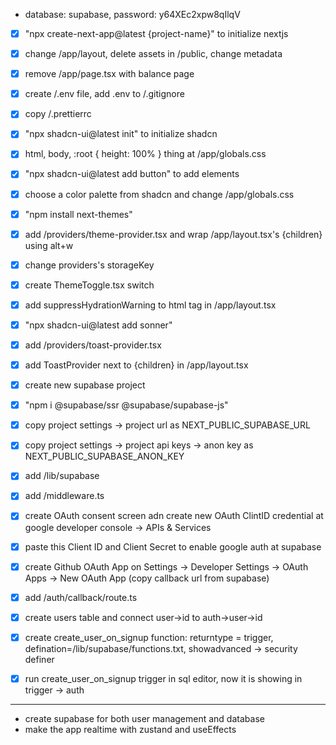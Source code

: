 - database: supabase, password: y64XEc2xpw8qIlqV

- [x] "npx create-next-app@latest {project-name}" to initialize nextjs
- [x] change /app/layout, delete assets in /public, change metadata
- [x] remove /app/page.tsx with balance page
- [x] create /.env file, add .env to /.gitignore
- [x] copy /.prettierrc

- [x] "npx shadcn-ui@latest init" to initialize shadcn
- [x] html, body, :root { height: 100% } thing at /app/globals.css
- [x] "npx shadcn-ui@latest add button" to add elements
- [x] choose a color palette from shadcn and change /app/globals.css

- [x] "npm install next-themes"
- [x] add /providers/theme-provider.tsx and wrap /app/layout.tsx's {children} using alt+w
- [x] change providers's storageKey
- [x] create ThemeToggle.tsx switch
- [x] add suppressHydrationWarning to html tag in /app/layout.tsx

- [x] "npx shadcn-ui@latest add sonner"
- [x] add /providers/toast-provider.tsx
- [x] add ToastProvider next to {children} in /app/layout.tsx

- [x] create new supabase project
- [x] "npm i @supabase/ssr @supabase/supabase-js"
- [x] copy project settings -> project url as NEXT_PUBLIC_SUPABASE_URL
- [x] copy project settings -> project api keys -> anon key as NEXT_PUBLIC_SUPABASE_ANON_KEY
- [x] add /lib/supabase
- [x] add /middleware.ts
- [x] create OAuth consent screen adn create new OAuth ClintID credential at google developer console -> APIs & Services
- [x] paste this Client ID and Client Secret to enable google auth at supabase
- [x] create Github OAuth App on Settings -> Developer Settings -> OAuth Apps -> New OAuth App (copy callback url from supabase)
- [x] add /auth/callback/route.ts

- [x] create users table and connect user->id to auth->user->id
- [x] create create_user_on_signup function: returntype = trigger, defination=/lib/supabase/functions.txt, showadvanced -> security definer
- [x] run create_user_on_signup trigger in sql editor, now it is showing in trigger -> auth

---

- create supabase for both user management and database
- make the app realtime with zustand and useEffects
